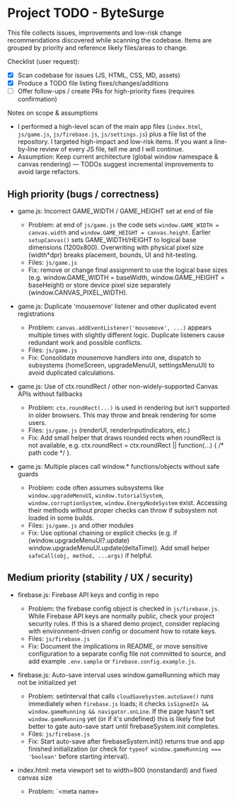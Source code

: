 Project TODO - ByteSurge
=======================

This file collects issues, improvements and low-risk change recommendations discovered while scanning the codebase. Items are grouped by priority and reference likely files/areas to change.

Checklist (user request):
- [x] Scan codebase for issues (JS, HTML, CSS, MD, assets)
- [x] Produce a TODO file listing fixes/changes/additions
- [ ] Offer follow-ups / create PRs for high-priority fixes (requires confirmation)

Notes on scope & assumptions
- I performed a high-level scan of the main app files (`index.html`, `js/game.js`, `js/firebase.js`, `js/settings.js`) plus a file list of the repository. I targeted high-impact and low-risk items. If you want a line-by-line review of every JS file, tell me and I will continue.
- Assumption: Keep current architecture (global window namespace & canvas rendering) — TODOs suggest incremental improvements to avoid large refactors.

High priority (bugs / correctness)
--------------------------------
- game.js: Incorrect GAME_WIDTH / GAME_HEIGHT set at end of file
  - Problem: at end of `js/game.js` the code sets `window.GAME_WIDTH = canvas.width` and `window.GAME_HEIGHT = canvas.height`. Earlier `setupCanvas()` sets GAME_WIDTH/HEIGHT to logical base dimensions (1200x800). Overwriting with physical pixel size (width*dpr) breaks placement, bounds, UI and hit-testing.
  - Files: `js/game.js`
  - Fix: remove or change final assignment to use the logical base sizes (e.g. window.GAME_WIDTH = baseWidth, window.GAME_HEIGHT = baseHeight) or store device pixel size separately (window.CANVAS_PIXEL_WIDTH).

- game.js: Duplicate 'mousemove' listener and other duplicated event registrations
  - Problem: `canvas.addEventListener('mousemove', ...)` appears multiple times with slightly different logic. Duplicate listeners cause redundant work and possible conflicts.
  - Files: `js/game.js`
  - Fix: Consolidate mousemove handlers into one, dispatch to subsystems (homeScreen, upgradeMenuUI, settingsMenuUI) to avoid duplicated calculations.

- game.js: Use of ctx.roundRect / other non-widely-supported Canvas APIs without fallbacks
  - Problem: `ctx.roundRect(...)` is used in rendering but isn't supported in older browsers. This may throw and break rendering for some users.
  - Files: `js/game.js` (renderUI, renderInputIndicators, etc.)
  - Fix: Add small helper that draws rounded rects when roundRect is not available, e.g. ctx.roundRect = ctx.roundRect || function(...) { /* path code */ }.

- game.js: Multiple places call window.* functions/objects without safe guards
  - Problem: code often assumes subsystems like `window.upgradeMenuUI`, `window.tutorialSystem`, `window.corruptionSystem`, `window.EnergyNodeSystem` exist. Accessing their methods without proper checks can throw if subsystem not loaded in some builds.
  - Files: `js/game.js` and other modules
  - Fix: Use optional chaining or explicit checks (e.g. if (window.upgradeMenuUI?.update) window.upgradeMenuUI.update(deltaTime)). Add small helper `safeCall(obj, method, ...args)` if helpful.

Medium priority (stability / UX / security)
-----------------------------------------
- firebase.js: Firebase API keys and config in repo
  - Problem: the firebase config object is checked in `js/firebase.js`. While Firebase API keys are normally public, check your project security rules. If this is a shared demo project, consider replacing with environment-driven config or document how to rotate keys.
  - Files: `js/firebase.js`
  - Fix: Document the implications in README, or move sensitive configuration to a separate config file not committed to source, and add example `.env.sample` or `firebase.config.example.js`.

- firebase.js: Auto-save interval uses window.gameRunning which may not be initialized yet
  - Problem: setInterval that calls `cloudSaveSystem.autoSave()` runs immediately when `firebase.js` loads; it checks `isSignedIn && window.gameRunning && navigator.onLine`. If the page hasn't set `window.gameRunning` yet (or if it's undefined) this is likely fine but better to gate auto-save start until firebaseSystem.init completes.
  - Files: `js/firebase.js`
  - Fix: Start auto-save after firebaseSystem.init() returns true and app finished initialization (or check for `typeof window.gameRunning === 'boolean'` before starting interval).

- index.html: meta viewport set to width=800 (nonstandard) and fixed canvas size
  - Problem: `<meta name=